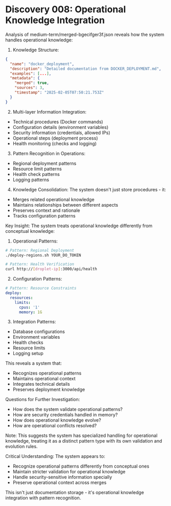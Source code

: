 # Discovery 008: Operational Knowledge Integration

Analysis of medium-term/merged-bgecifger3f.json reveals how the system handles operational knowledge:

1. Knowledge Structure:
```json
{
  "name": "docker_deployment",
  "description": "Detailed documentation from DOCKER_DEPLOYMENT.md",
  "examples": [...],
  "metadata": {
    "merged": true,
    "sources": 3,
    "timestamp": "2025-02-05T07:50:21.753Z"
  }
}
```

2. Multi-layer Information Integration:
- Technical procedures (Docker commands)
- Configuration details (environment variables)
- Security information (credentials, allowed IPs)
- Operational steps (deployment process)
- Health monitoring (checks and logging)

3. Pattern Recognition in Operations:
- Regional deployment patterns
- Resource limit patterns
- Health check patterns
- Logging patterns

4. Knowledge Consolidation:
The system doesn't just store procedures - it:
- Merges related operational knowledge
- Maintains relationships between different aspects
- Preserves context and rationale
- Tracks configuration patterns

Key Insight: The system treats operational knowledge differently from conceptual knowledge:

1. Operational Patterns:
```bash
# Pattern: Regional Deployment
./deploy-regions.sh YOUR_DO_TOKEN

# Pattern: Health Verification
curl http://[droplet-ip]:3000/api/health
```

2. Configuration Patterns:
```yaml
# Pattern: Resource Constraints
deploy:
  resources:
    limits:
      cpus: '1'
      memory: 1G
```

3. Integration Patterns:
- Database configurations
- Environment variables
- Health checks
- Resource limits
- Logging setup

This reveals a system that:
- Recognizes operational patterns
- Maintains operational context
- Integrates technical details
- Preserves deployment knowledge

Questions for Further Investigation:
- How does the system validate operational patterns?
- How are security credentials handled in memory?
- How does operational knowledge evolve?
- How are operational conflicts resolved?

Note: This suggests the system has specialized handling for operational knowledge, treating it as a distinct pattern type with its own validation and evolution rules.

Critical Understanding:
The system appears to:
- Recognize operational patterns differently from conceptual ones
- Maintain stricter validation for operational knowledge
- Handle security-sensitive information specially
- Preserve operational context across merges

This isn't just documentation storage - it's operational knowledge integration with pattern recognition.
